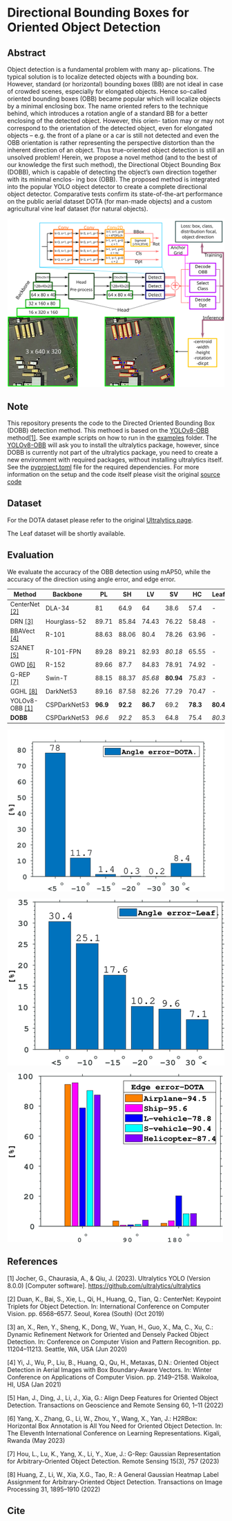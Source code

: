 # Directional Bounding Boxes for Oriented Object Detection

## Abstract
Object detection is a fundamental problem with many ap-
plications. The typical solution is to localize detected objects with a
bounding box. However, standard (or horizontal) bounding boxes (BB)
are not ideal in case of crowded scenes, especially for elongated objects.
Hence so-called oriented bounding boxes (OBB) became popular which
will localize objects by a minimal enclosing box. The name oriented refers
to the technique behind, which introduces a rotation angle of a standard
BB for a better enclosing of the detected object. However, this orien-
tation may or may not correspond to the orientation of the detected
object, even for elongated objects – e.g. the front of a plane or a car is
still not detected and even the OBB orientation is rather representing
the perspective distortion than the inherent direction of an object. Thus
true-oriented object detection is still an unsolved problem! Herein, we
propose a novel method (and to the best of our knowledge the first such
method), the Directional Object Bounding Box (DOBB), which is capable
of detecting the object’s own direction together with its minimal enclos-
ing box (OBB). The proposed method is integrated into the popular
YOLO object detector to create a complete directional object detector.
Comparative tests confirm its state-of-the-art performance on the public
aerial dataset DOTA (for man-made objects) and a custom agricultural
vine leaf dataset (for natural objects).

![image](figs/arch.svg)

## Note

This repository presents the code to the Directed Oriented Bounding Box (DOBB) detection method. This methoed is based on the [YOLOv8-OBB](https://docs.ultralytics.com/tasks/obb/) method[[1]](#1). See example scripts on how to run in the [examples](examples/) folder. The [YOLOv8-OBB](https://docs.ultralytics.com/tasks/obb/) will ask you to install the ultralytics package, however, since DOBB is currently not part of the ultralytics package, you need to create a new environment with required packages, without installing ultralytics itself. See the [pyproject.toml](ultralytics/blob/main/pyproject.toml) file for the required dependencies. For more information on the setup and the code itself please visit the original [source code](https://github.com/ultralytics/ultralytics)

## Dataset

For the DOTA dataset please refer to the original [Ultralytics page](https://docs.ultralytics.com/datasets/obb/).

The Leaf dataset will be shortly available.

## Evaluation

We evaluate the accuracy of the OBB detection using mAP50, while the accuracy of the direction using angle error, and edge error. 

| Method  | Backbone | PL | SH | LV | SV | HC | Leaf |
| ------------- | ------------- |------------- |------------- |------------- |------------- |------------- |------------- |
CenterNet [[2]](#2) | DLA-34 | 81 | 64.9 | 64 | 38.6 | 57.4 | - |
DRN [[3]](#3) | Hourglass-52 | 89.71 | 85.84 | 74.43 | 76.22 | 58.48 | - |
BBAVect [[4]](#4) | R-101 | 88.63 | 88.06 | 80.4 | 78.26 | 63.96 | - |
S2ANET [[5]](#5) | R-101-FPN | 89.28 | 89.21 | 82.93 | *80.18* | 65.55 | - |
GWD [[6]](#6) | R-152 | 89.66 | 87.7 | 84.83 | 78.91 | 74.92 | - |
G-REP [[7]](#7) | Swin-T | 88.15 | 88.37 | *85.68* | **80.94** | *75.83* | - |
GGHL [[8]](#8) | DarkNet53 | 89.16 | 87.58 | 82.26 | 77.29 | 70.47 | - |  
YOLOv8-OBB [[1]](#1) | CSPDarkNet53 | **96.9** | **92.2** | **86.7** | 69.2 | **78.3** | **80.4** | 
**DOBB** | CSPDarkNet53 | *96.6* | *92.2* | 85.3 | 64.8 | 75.4 | *80.3* |

![image](figs/GT_DOBB-DOTA_ang_diff.eps.png)

![image](figs/GT_DOBB-Leaf_ang_diff.eps.png)

![image](figs/GT_DOBB-DOTA_edgeclasses_diff.eps.png)

## References

<a id="1">[1]</a> 
Jocher, G., Chaurasia, A., & Qiu, J. (2023). Ultralytics YOLO (Version 8.0.0) [Computer software]. https://github.com/ultralytics/ultralytics

<a id="2">[2]</a> 
Duan, K., Bai, S., Xie, L., Qi, H., Huang, Q., Tian, Q.: CenterNet: Keypoint Triplets for Object Detection. In: International Conference on Computer Vision. pp. 6568–6577. Seoul, Korea (South) (Oct 2019)

<a id="3">[3]</a> 
an, X., Ren, Y., Sheng, K., Dong, W., Yuan, H., Guo, X., Ma, C., Xu, C.: Dynamic Refinement Network for Oriented and Densely Packed Object Detection. In: Conference on Computer Vision and Pattern Recognition. pp. 11204–11213. Seattle, WA, USA (Jun 2020)

<a id="4">[4]</a> 
Yi, J., Wu, P., Liu, B., Huang, Q., Qu, H., Metaxas, D.N.: Oriented Object Detection in Aerial Images with Box Boundary-Aware Vectors. In: Winter Conference on Applications of Computer Vision. pp. 2149–2158. Waikoloa, HI, USA (Jan 2021)

<a id="5">[5]</a>
Han, J., Ding, J., Li, J., Xia, G.: Align Deep Features for Oriented Object Detection. Transactions on Geoscience and Remote Sensing 60, 1–11 (2022)

<a id="6">[6]</a> 
Yang, X., Zhang, G., Li, W., Zhou, Y., Wang, X., Yan, J.: H2RBox: Horizontal Box Annotation is All You Need for Oriented Object Detection. In: The Eleventh International Conference on Learning Representations. Kigali, Rwanda (May 2023)

<a id="7">[7]</a> 
Hou, L., Lu, K., Yang, X., Li, Y., Xue, J.: G-Rep: Gaussian Representation for Arbitrary-Oriented Object Detection. Remote Sensing 15(3), 757 (2023)

<a id="8">[8]</a> 
Huang, Z., Li, W., Xia, X.G., Tao, R.: A General Gaussian Heatmap Label Assignment for Arbitrary-Oriented Object Detection. Transactions on Image Processing 31, 1895–1910 (2022)

## Cite

